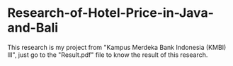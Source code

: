 # Research-of-Hotel-Price-in-Java-and-Bali

This research is my project from "Kampus Merdeka Bank Indonesia (KMBI) III", just go to the "Result.pdf" file to know the result of this research.
